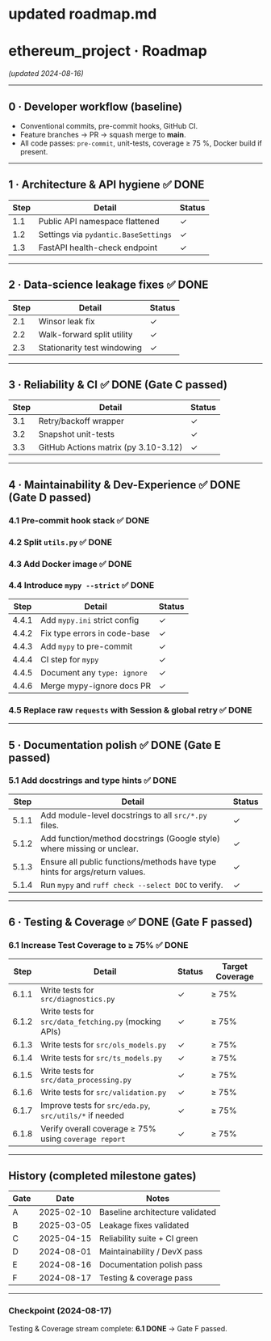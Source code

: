 # updated roadmap.md

# ethereum_project · Roadmap
*(updated 2024-08-16)*

---

## 0 · Developer workflow (baseline)
* Conventional commits, pre-commit hooks, GitHub CI.
* Feature branches → PR → squash merge to **main**.
* All code passes: `pre-commit`, unit-tests, coverage ≥ 75 %, Docker build if present.

---

## 1 · Architecture & API hygiene  ✅ **DONE**
| Step | Detail | Status |
|------|--------|--------|
| 1.1 | Public API namespace flattened | ✓ |
| 1.2 | Settings via `pydantic.BaseSettings` | ✓ |
| 1.3 | FastAPI health-check endpoint | ✓ |

---

## 2 · Data-science leakage fixes  ✅ **DONE**
| Step | Detail | Status |
|------|--------|--------|
| 2.1 | Winsor leak fix | ✓ |
| 2.2 | Walk-forward split utility | ✓ |
| 2.3 | Stationarity test windowing | ✓ |

---

## 3 · Reliability & CI  ✅ **DONE (Gate C passed)**
| Step | Detail | Status |
|------|--------|--------|
| 3.1 | Retry/backoff wrapper | ✓ |
| 3.2 | Snapshot unit-tests | ✓ |
| 3.3 | GitHub Actions matrix (py 3.10-3.12) | ✓ |

---

## 4 · Maintainability & Dev-Experience  ✅ **DONE (Gate D passed)**

### 4.1 Pre-commit hook stack  ✅ DONE
### 4.2 Split `utils.py` ✅ DONE
### 4.3 Add Docker image ✅ DONE
### 4.4 Introduce `mypy --strict` ✅ DONE
| Step | Detail | Status |
|------|--------|--------|
| 4.4.1 | Add `mypy.ini` strict config | ✓ |
| 4.4.2 | Fix type errors in code-base | ✓ |
| 4.4.3 | Add `mypy` to pre-commit | ✓ |
| 4.4.4 | CI step for `mypy` | ✓ |
| 4.4.5 | Document any `type: ignore` | ✓ |
| 4.4.6 | Merge mypy-ignore docs PR | ✓ |

### 4.5 Replace raw `requests` with Session & global retry  ✅ **DONE**

---

## 5 · Documentation polish  ✅ **DONE (Gate E passed)**

### 5.1 Add docstrings and type hints ✅ **DONE**
| Step  | Detail                                                                       | Status |
|-------|------------------------------------------------------------------------------|--------|
| 5.1.1 | Add module-level docstrings to all `src/*.py` files.                         | ✓      |
| 5.1.2 | Add function/method docstrings (Google style) where missing or unclear.      | ✓      |
| 5.1.3 | Ensure all public functions/methods have type hints for args/return values.  | ✓      |
| 5.1.4 | Run `mypy` and `ruff check --select DOC` to verify.                          | ✓      |

---

## 6 · Testing & Coverage ✅ **DONE (Gate F passed)**

### 6.1 Increase Test Coverage to ≥ 75% ✅ **DONE**
| Step    | Detail                                                              | Status | Target Coverage |
|---------|---------------------------------------------------------------------|--------|-----------------|
| 6.1.1   | Write tests for `src/diagnostics.py`                                | ✓      | ≥ 75%           |
| 6.1.2   | Write tests for `src/data_fetching.py` (mocking APIs)               | ✓      | ≥ 75%           |
| 6.1.3   | Write tests for `src/ols_models.py`                                 | ✓      | ≥ 75%           |
| 6.1.4   | Write tests for `src/ts_models.py`                                  | ✓      | ≥ 75%           |
| 6.1.5   | Write tests for `src/data_processing.py`                            | ✓      | ≥ 75%           |
| 6.1.6   | Write tests for `src/validation.py`                                 | ✓      | ≥ 75%           |
| 6.1.7   | Improve tests for `src/eda.py`, `src/utils/*` if needed             | ✓      | ≥ 75%           |
| 6.1.8   | Verify overall coverage ≥ 75% using `coverage report`               | ✓      | ≥ 75%           |

---

## History (completed milestone gates)
| Gate | Date       | Notes                           |
|------|------------|---------------------------------|
| A    | 2025-02-10 | Baseline architecture validated |
| B    | 2025-03-05 | Leakage fixes validated         |
| C    | 2025-04-15 | Reliability suite + CI green    |
| D    | 2024-08-01 | Maintainability / DevX pass     |
| E    | 2024-08-16 | Documentation polish pass       |
| F    | 2024-08-17 | Testing & coverage pass         |

---

### Checkpoint (2024-08-17)
Testing & Coverage stream complete: **6.1 DONE** → Gate F passed.